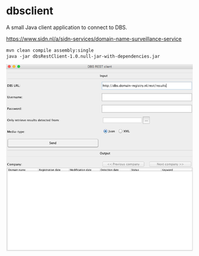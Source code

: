 # dbsclient
A small Java client application to connect to DBS.

https://www.sidn.nl/a/sidn-services/domain-name-surveillance-service

    mvn clean compile assembly:single
    java -jar dbsRestClient-1.0.null-jar-with-dependencies.jar

 ![Screenshot](https://github.com/SIDN/dbsclient/blob/master/screenshots/dbs-client.png)
